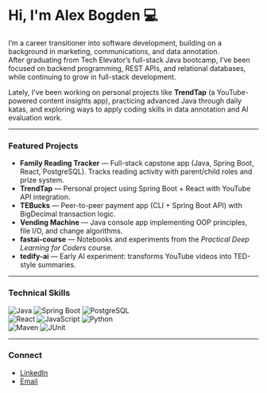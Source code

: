 # Hi, I'm Alex Bogden 💻

I’m a career transitioner into software development, building on a background in marketing, communications, and data annotation.  
After graduating from Tech Elevator’s full-stack Java bootcamp, I’ve been focused on backend programming, REST APIs, and relational databases, while continuing to grow in full-stack development.  

Lately, I’ve been working on personal projects like **TrendTap** (a YouTube-powered content insights app), practicing advanced Java through daily katas, and exploring ways to apply coding skills in data annotation and AI evaluation work.

---

### Featured Projects
- **Family Reading Tracker** — Full-stack capstone app (Java, Spring Boot, React, PostgreSQL). Tracks reading activity with parent/child roles and prize system.  
- **TrendTap** — Personal project using Spring Boot + React with YouTube API integration.  
- **TEBucks** — Peer-to-peer payment app (CLI + Spring Boot API) with BigDecimal transaction logic.  
- **Vending Machine** — Java console app implementing OOP principles, file I/O, and change algorithms.  
- **fastai-course** — Notebooks and experiments from the *Practical Deep Learning for Coders* course.  
- **tedify-ai** — Early AI experiment: transforms YouTube videos into TED-style summaries.

---

### Technical Skills
![Java](https://img.shields.io/badge/Java-ED8B00?style=flat&logo=openjdk&logoColor=white)
![Spring Boot](https://img.shields.io/badge/Spring_Boot-6DB33F?style=flat&logo=spring-boot&logoColor=white)
![PostgreSQL](https://img.shields.io/badge/PostgreSQL-316192?style=flat&logo=postgresql&logoColor=white)  
![React](https://img.shields.io/badge/React-20232A?style=flat&logo=react&logoColor=61DAFB)
![JavaScript](https://img.shields.io/badge/JavaScript-F7DF1E?style=flat&logo=javascript&logoColor=black)
![Python](https://img.shields.io/badge/Python-3776AB?style=flat&logo=python&logoColor=white)  
![Maven](https://img.shields.io/badge/Maven-C71A36?style=flat&logo=apachemaven&logoColor=white)
![JUnit](https://img.shields.io/badge/JUnit-25A162?style=flat&logo=junit5&logoColor=white)

---

### Connect
- [LinkedIn](<https://www.linkedin.com/in/alex-bogden/>)  
- [Email](mailto:<alexjbogden@gmail.com>)


